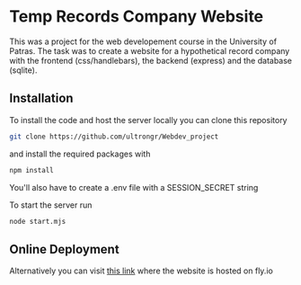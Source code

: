 # Temp Records Company Website

This was a project for the web developement course in the University of Patras. The task was to create a website for a hypothetical record company with the frontend (css/handlebars), the backend (express) and the database (sqlite).

## Installation

To install the code and host the server locally you can clone this repository

``` bash
git clone https://github.com/ultrongr/Webdev_project
```

and install the required packages with

``` bash
npm install
```

You'll also have to create a .env file with a SESSION_SECRET string

To start the server run

``` bash
node start.mjs
```

## Online Deployment

Alternatively you can visit [this link](https://webdev-project.fly.dev/) where the website is hosted on fly.io
